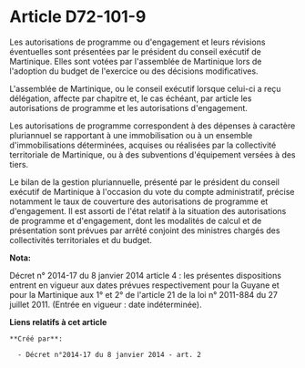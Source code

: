 # Article D72-101-9

Les autorisations de programme ou d'engagement et leurs révisions éventuelles sont présentées par le président du conseil
exécutif de Martinique. Elles sont votées par l'assemblée de Martinique lors de l'adoption du budget de l'exercice ou des
décisions modificatives. 

L'assemblée de Martinique, ou le conseil exécutif lorsque celui-ci a reçu délégation, affecte par chapitre et, le cas
échéant, par article les autorisations de programme et les autorisations d'engagement. 

Les autorisations de programme correspondent à des dépenses à caractère pluriannuel se rapportant à une immobilisation ou à
un ensemble d'immobilisations déterminées, acquises ou réalisées par la collectivité territoriale de Martinique, ou à des
subventions d'équipement versées à des tiers. 

Le bilan de la gestion pluriannuelle, présenté par le président du conseil exécutif de Martinique à l'occasion du vote du
compte administratif, précise notamment le taux de couverture des autorisations de programme et d'engagement. Il est assorti
de l'état relatif à la situation des autorisations de programme et d'engagement, dont les modalités de calcul et de
présentation sont prévues par arrêté conjoint des ministres chargés des collectivités territoriales et du budget.

**Nota:**

Décret n° 2014-17 du 8 janvier 2014 article 4 : les présentes dispositions entrent en vigueur aux dates prévues
respectivement pour la Guyane et pour la Martinique aux 1° et 2° de l'article 21 de la loi n° 2011-884 du 27 juillet 2011.
(Entrée en vigueur : date indéterminée).

**Liens relatifs à cet article**

	**Créé par**:

	  - Décret n°2014-17 du 8 janvier 2014 - art. 2
